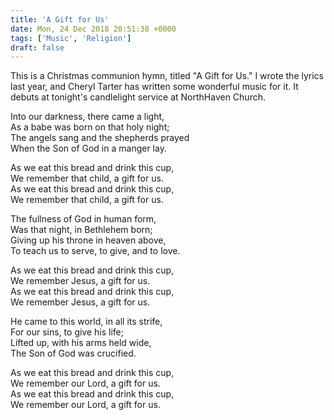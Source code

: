 ```yaml
---
title: 'A Gift for Us'
date: Mon, 24 Dec 2018 20:51:38 +0000
tags: ['Music', 'Religion']
draft: false
---
```


This is a Christmas communion hymn, titled "A Gift for Us." I wrote the lyrics last year, and Cheryl Tarter has written some wonderful music for it. It debuts at tonight's candlelight service at NorthHaven Church. 

Into our darkness, there came a light,  
As a babe was born on that holy night;  
The angels sang and the shepherds prayed  
When the Son of God in a manger lay. 

As we eat this bread and drink this cup,  
We remember that child, a gift for us.  
As we eat this bread and drink this cup,  
We remember that child, a gift for us. 

The fullness of God in human form,  
Was that night, in Bethlehem born;  
Giving up his throne in heaven above,  
To teach us to serve, to give, and to love. 

As we eat this bread and drink this cup,  
We remember Jesus, a gift for us.  
As we eat this bread and drink this cup,  
We remember Jesus, a gift for us. 

He came to this world, in all its strife,  
For our sins, to give his life;  
Lifted up, with his arms held wide,  
The Son of God was crucified. 

As we eat this bread and drink this cup,  
We remember our Lord, a gift for us.  
As we eat this bread and drink this cup,  
We remember our Lord, a gift for us.

